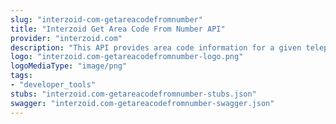 ```yaml
---
slug: "interzoid-com-getareacodefromnumber"
title: "Interzoid Get Area Code From Number API"
provider: "interzoid.com"
description: "This API provides area code information for a given telephone number."
logo: "interzoid.com-getareacodefromnumber-logo.png"
logoMediaType: "image/png"
tags:
- "developer_tools"
stubs: "interzoid.com-getareacodefromnumber-stubs.json"
swagger: "interzoid.com-getareacodefromnumber-swagger.json"
---
```

